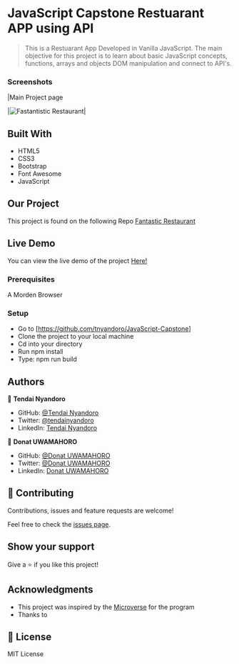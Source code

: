 # JavaScript Capstone Restuarant APP using API

> This is a Restuarant App Developed in Vanilla JavaScript. The main objective for this project is to learn about basic JavaScript concepts, functions, arrays and objects DOM manipulation and connect to API's.

### Screenshots

|Main Project page

|![Fastantistic Restaurant]()|

## Built With

- HTML5
- CSS3
- Bootstrap
- Font Awesome
- JavaScript

## Our Project

This project is found on the following Repo [Fantastic Restaurant](https://github.com/tnyandoro/JavaScript-Capstone/)

## Live Demo

You can view the live demo of the project [Here!](/)

### Prerequisites

A Morden Browser

### Setup
- Go to [https://github.com/tnyandoro/JavaScript-Capstone]
- Clone the project to your local machine
- Cd into your directory
- Run npm install
- Type: npm run build
## Authors

👤 **Tendai Nyandoro**

- GitHub: [@Tendai Nyandoro](https://github.com/tnyandoro)
- Twitter: [@tendainyandoro](https://twitter.com/tendainyandoro)
- LinkedIn: [Tendai Nyandoro](https://www.linkedin.com/in/tendai-nyandoro/)


👤 **Donat UWAMAHORO**

- GitHub: [@Donat UWAMAHORO](https://github.com/uwadonat)
- Twitter: [@Donat UWAMAHORO](https://twitter.com/uwahoroDonat)
- LinkedIn: [Donat UWAMAHORO](https://www.linkedin.com/in/uwadonat/)
## 🤝 Contributing

Contributions, issues and feature requests are welcome!

Feel free to check the [issues page](https://github.com/tnyandoro/restaurant-page-webpack/issues).

## Show your support

Give a ⭐️ if you like this project!

## Acknowledgments

- This project was inspired by the [Microverse](https://www.microverse.org/) for the  program
- Thanks to


## 📝 License

MIT License
